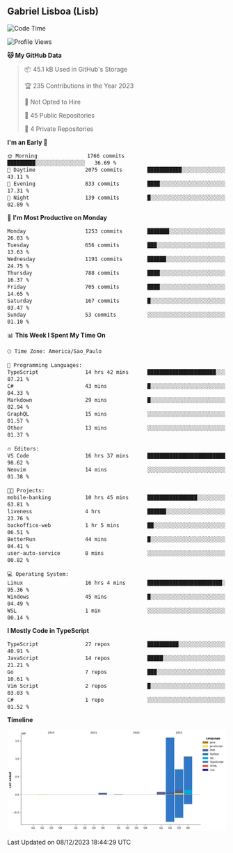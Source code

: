 ## Gabriel Lisboa (Lisb)

<!--START_SECTION:waka-->
![Code Time](http://img.shields.io/badge/Code%20Time-358%20hrs%2036%20mins-blue)

![Profile Views](http://img.shields.io/badge/Profile%20Views-0-blue)

**🐱 My GitHub Data** 

> 📦 45.1 kB Used in GitHub's Storage 
 > 
> 🏆 235 Contributions in the Year 2023
 > 
> 🚫 Not Opted to Hire
 > 
> 📜 45 Public Repositories 
 > 
> 🔑 4 Private Repositories 
 > 
**I'm an Early 🐤** 

```text
🌞 Morning                1766 commits        █████████░░░░░░░░░░░░░░░░   36.69 % 
🌆 Daytime                2075 commits        ███████████░░░░░░░░░░░░░░   43.11 % 
🌃 Evening                833 commits         ████░░░░░░░░░░░░░░░░░░░░░   17.31 % 
🌙 Night                  139 commits         █░░░░░░░░░░░░░░░░░░░░░░░░   02.89 % 
```
📅 **I'm Most Productive on Monday** 

```text
Monday                   1253 commits        ███████░░░░░░░░░░░░░░░░░░   26.03 % 
Tuesday                  656 commits         ███░░░░░░░░░░░░░░░░░░░░░░   13.63 % 
Wednesday                1191 commits        ██████░░░░░░░░░░░░░░░░░░░   24.75 % 
Thursday                 788 commits         ████░░░░░░░░░░░░░░░░░░░░░   16.37 % 
Friday                   705 commits         ████░░░░░░░░░░░░░░░░░░░░░   14.65 % 
Saturday                 167 commits         █░░░░░░░░░░░░░░░░░░░░░░░░   03.47 % 
Sunday                   53 commits          ░░░░░░░░░░░░░░░░░░░░░░░░░   01.10 % 
```


📊 **This Week I Spent My Time On** 

```text
🕑︎ Time Zone: America/Sao_Paulo

💬 Programming Languages: 
TypeScript               14 hrs 42 mins      ██████████████████████░░░   87.21 % 
C#                       43 mins             █░░░░░░░░░░░░░░░░░░░░░░░░   04.33 % 
Markdown                 29 mins             █░░░░░░░░░░░░░░░░░░░░░░░░   02.94 % 
GraphQL                  15 mins             ░░░░░░░░░░░░░░░░░░░░░░░░░   01.57 % 
Other                    13 mins             ░░░░░░░░░░░░░░░░░░░░░░░░░   01.37 % 

🔥 Editors: 
VS Code                  16 hrs 37 mins      █████████████████████████   98.62 % 
Neovim                   14 mins             ░░░░░░░░░░░░░░░░░░░░░░░░░   01.38 % 

🐱‍💻 Projects: 
mobile-banking           10 hrs 45 mins      ████████████████░░░░░░░░░   63.81 % 
liveness                 4 hrs               ██████░░░░░░░░░░░░░░░░░░░   23.76 % 
backoffice-web           1 hr 5 mins         ██░░░░░░░░░░░░░░░░░░░░░░░   06.51 % 
BetterRun                44 mins             █░░░░░░░░░░░░░░░░░░░░░░░░   04.41 % 
user-auto-service        8 mins              ░░░░░░░░░░░░░░░░░░░░░░░░░   00.82 % 

💻 Operating System: 
Linux                    16 hrs 4 mins       ████████████████████████░   95.36 % 
Windows                  45 mins             █░░░░░░░░░░░░░░░░░░░░░░░░   04.49 % 
WSL                      1 min               ░░░░░░░░░░░░░░░░░░░░░░░░░   00.14 % 
```

**I Mostly Code in TypeScript** 

```text
TypeScript               27 repos            ██████████░░░░░░░░░░░░░░░   40.91 % 
JavaScript               14 repos            █████░░░░░░░░░░░░░░░░░░░░   21.21 % 
Go                       7 repos             ███░░░░░░░░░░░░░░░░░░░░░░   10.61 % 
Vim Script               2 repos             █░░░░░░░░░░░░░░░░░░░░░░░░   03.03 % 
C#                       1 repo              ░░░░░░░░░░░░░░░░░░░░░░░░░   01.52 % 
```



**Timeline**

![Lines of Code chart](https://raw.githubusercontent.com/tenlisboa/tenlisboa/main/assets/bar_graph.png)


 Last Updated on 08/12/2023 18:44:29 UTC
<!--END_SECTION:waka-->
